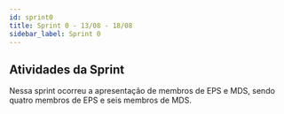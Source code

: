 ```yaml
---
id: sprint0
title: Sprint 0 - 13/08 - 18/08
sidebar_label: Sprint 0
---
```


## Atividades da Sprint

 Nessa sprint ocorreu a apresentação de membros de EPS e MDS, sendo quatro membros de EPS e seis membros de MDS.